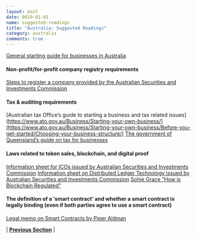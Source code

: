 ```yaml
---
layout: post
date: 0019-01-01
name: suggested-readings
title: "Australia: Suggested Readings"
category: australia
comments: true
---
```


[General starting guide for businesses in Australia](https://www.business.gov.au/Guide/Starting)
 
#### Non-profit/for-profit company registry requirements
[Steps to register a company provided by the  Australian Securities and Investments Commission](http://asic.gov.au/for-business/registering-a-company/steps-to-register-a-company/#after-registered) 

#### Tax & auditing requirements
[Australian tax Office’s guide to starting a business and tax related issues] (https://www.ato.gov.au/Business/Starting-your-own-business/](https://www.ato.gov.au/Business/Starting-your-own-business/Before-you-get-started/Choosing-your-business-structure/)
[The government of Queensland’s guide on tax for businesses](https://www.business.qld.gov.au/running-business/finances-cash-flow/managing-money/tax-basics) 

#### Laws related to token sales, blockchain, and digital proof
[Information sheet for ICOs issued by Australian Securities and Investments Commission](http://asic.gov.au/regulatory-resources/digital-transformation/initial-coin-offerings-and-crypto-currency/)
[Information sheet on Distributed Ledger Technology issued by Australian Securities and Investments Commission](http://asic.gov.au/regulatory-resources/digital-transformation/evaluating-distributed-ledger-technology/appendix-1-assessment-tool-for-evaluating-dlt-based-services/) 
[Sohie Grace “How is Blockchain Regulated”](https://sophiegrace.com.au/legal/fintech/blockchain/#pagetitle) 

#### The definition of a ‘smart contract’ and whether a smart contract is legally binding (even if both parties agree to use a smart contract)
[Legal memo on Smart Contracts by Piper Aldman](https://www.piperalderman.com.au/publications/ip-technology-telecommunications/article/28836)



| **[Previous Section]( https://neo-project.github.io/global-blockchain-compliance-hub//australia/australia-nullify-smart-contracts.html)** |

